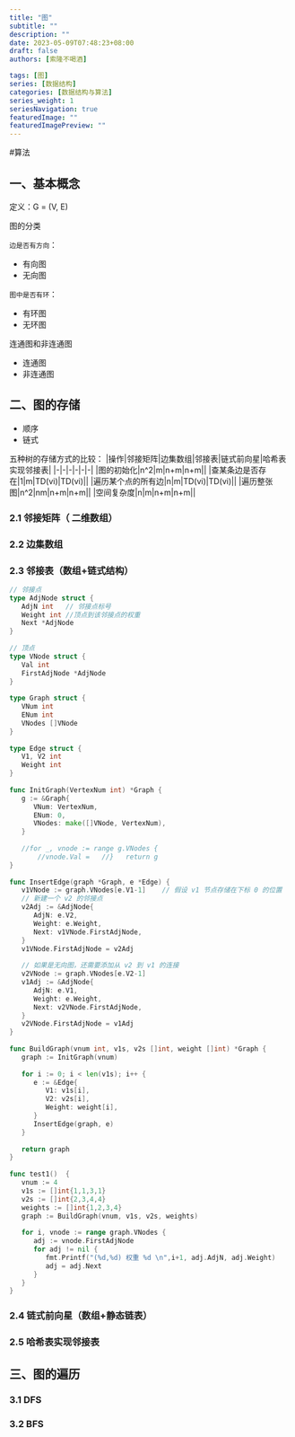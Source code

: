 ```yaml
---
title: "图"
subtitle: ""
description: ""
date: 2023-05-09T07:48:23+08:00
draft: false
authors: [索隆不喝酒]

tags: [图]
series: [数据结构]
categories: [数据结构与算法]
series_weight: 1
seriesNavigation: true
featuredImage: ""
featuredImagePreview: ""
---
```

<!--more-->

#算法 
## 一、基本概念
定义：G = (V, E)

图的分类

`边是否有方向`：
- 有向图
- 无向图

`图中是否有环`：
- 有环图
- 无环图

连通图和非连通图
- 连通图
- 非连通图

## 二、图的存储
- 顺序
- 链式

五种树的存储方式的比较：
|操作|邻接矩阵|边集数组|邻接表|链式前向星|哈希表实现邻接表|
|-|-|-|-|-|-|
|图的初始化|n^2|m|n+m|n+m||
|查某条边是否存在|1|m|TD(vi)|TD(vi)||
|遍历某个点的所有边|n|m|TD(vi)|TD(vi)||
|遍历整张图|n^2|nm|n+m|n+m||
|空间复杂度|n|m|n+m|n+m||
### 2.1 邻接矩阵（ 二维数组）
 
### 2.2 边集数组

### 2.3 邻接表（数组+链式结构）

```go
// 邻接点  
type AdjNode struct {  
   AdjN int   // 邻接点标号  
   Weight int //顶点到该邻接点的权重  
   Next *AdjNode  
}  
  
// 顶点  
type VNode struct {  
   Val int  
   FirstAdjNode *AdjNode  
}  
  
type Graph struct {  
   VNum int  
   ENum int  
   VNodes []VNode  
}  
  
type Edge struct {  
   V1, V2 int  
   Weight int  
}  
  
func InitGraph(VertexNum int) *Graph {  
   g := &Graph{  
      VNum: VertexNum,  
      ENum: 0,  
      VNodes: make([]VNode, VertexNum),  
   }  
  
   //for _, vnode := range g.VNodes {  
       //vnode.Val =   //}   return g  
}  
  
func InsertEdge(graph *Graph, e *Edge) {  
   v1VNode := graph.VNodes[e.V1-1]    // 假设 v1 节点存储在下标 0 的位置  
   // 新建一个 v2 的邻接点  
   v2Adj := &AdjNode{  
      AdjN: e.V2,  
      Weight: e.Weight,  
      Next: v1VNode.FirstAdjNode,  
   }  
   v1VNode.FirstAdjNode = v2Adj  
  
   // 如果是无向图，还需要添加从 v2 到 v1 的连接  
   v2VNode := graph.VNodes[e.V2-1]  
   v1Adj := &AdjNode{  
      AdjN: e.V1,  
      Weight: e.Weight,  
      Next: v2VNode.FirstAdjNode,  
   }  
   v2VNode.FirstAdjNode = v1Adj  
}  
  
func BuildGraph(vnum int, v1s, v2s []int, weight []int) *Graph {  
   graph := InitGraph(vnum)  
  
   for i := 0; i < len(v1s); i++ {  
      e := &Edge{  
         V1: v1s[i],  
         V2: v2s[i],  
         Weight: weight[i],  
      }  
      InsertEdge(graph, e)  
   }  
  
   return graph  
}  
  
func test1()  {  
   vnum := 4  
   v1s := []int{1,1,3,1}  
   v2s := []int{2,3,4,4}  
   weights := []int{1,2,3,4}  
   graph := BuildGraph(vnum, v1s, v2s, weights)  
  
   for i, vnode := range graph.VNodes {  
      adj := vnode.FirstAdjNode  
      for adj != nil {  
         fmt.Printf("(%d,%d) 权重 %d \n",i+1, adj.AdjN, adj.Weight)  
         adj = adj.Next  
      }  
   }  
}
```

### 2.4 链式前向星（数组+静态链表）

### 2.5 哈希表实现邻接表

## 三、图的遍历
### 3.1 DFS

### 3.2 BFS